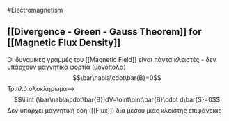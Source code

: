 #Electromagnetism 

## [[Divergence - Green - Gauss  Theorem]] for [[Magnetic Flux Density]]
Οι δυναμικες γραμμές του [[Magnetic Field]] είναι πάντα κλειστές - δεν υπάρχουν μαγνητικά φορτία (μονόπολα)
$$\bar\nabla\cdot\bar{B}=0$$
Τριπλό ολοκληρωμα-->
$$\iiint (\bar\nabla\cdot\bar{B})dV=\oint\oint\bar{B}\cdot d\bar{S}=0$$
Δεν υπάρχει μαγνητική ροή ([[Flux]]) δια μέσου μιας κλειστής επιφάνειας 